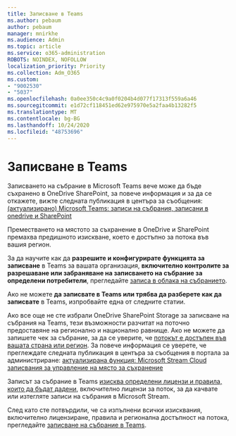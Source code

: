 ```yaml
---
title: Записване в Teams
ms.author: pebaum
author: pebaum
manager: mnirkhe
ms.audience: Admin
ms.topic: article
ms.service: o365-administration
ROBOTS: NOINDEX, NOFOLLOW
localization_priority: Priority
ms.collection: Adm_O365
ms.custom:
- "9002530"
- "5037"
ms.openlocfilehash: 0a0ee350c4c9a0f0204b4d077f17313f559a6a46
ms.sourcegitcommit: e1d72cf118451ed62e975970e5a2faa4b13282f5
ms.translationtype: MT
ms.contentlocale: bg-BG
ms.lasthandoff: 10/24/2020
ms.locfileid: "48753696"
---
```

# <a name="recording-in-teams"></a>Записване в Teams

Записването на събрание в Microsoft Teams вече може да бъде съхранено в OneDrive SharePoint, за повече информация и за да се откажете, вижте следната публикация в центъра за съобщения: [(актуализирано) Microsoft Teams: записи на събрания, записани в onedrive и SharePoint](https://portal.microsoft.com/Adminportal/Home?ref=MessageCenter&id=MC222640)

Преместването на мястото за съхранение в OneDrive и SharePoint премахва предишното изискване, което е достъпно за потока във вашия регион.

За да научите как да **разрешите и конфигурирате функцията за записване** в Teams за вашата организация, **включително контролите за разрешаване или забраняване на записването на събрание за определени потребители**, прегледайте [записа в облака на събранието](https://docs.microsoft.com/microsoftteams/cloud-recording).

Ако не можете **да записвате в Teams или трябва да разберете как да записвате** в Teams, изпробвайте една от следните статии.

Ако все още не сте избрали OneDrive SharePoint Storage за записване на събрания на Teams, тези възможности разчитат на поточно предоставяне на регионално и национално равнище. Ако не можете да запишете чек за събрание, за да се уверите, че [потокът е достъпен във вашата страна или регион](https://docs.microsoft.com/stream/faq#which-regions-does-microsoft-stream-host-my-data-in). За повече информация се уверете, че преглеждате следната публикация в центъра за съобщения в портала за администриране: [актуализирана функция: Microsoft Stream Cloud записвания за управление на място за съхранение](https://admin.microsoft.com/AdminPortal/Home#/MessageCenter?id=MC214327)

Записът за събрание в Teams [изисква определени лицензи и правила, които да бъдат дадени](https://docs.microsoft.com/microsoftteams/cloud-recording#prerequisites-for-teams-cloud-meeting-recording), включително лицензи за поток, за да качвате или изтегляте записи на събрания в Microsoft Stream.

След като сте потвърдили, че са изпълнени всички изисквания, включително лицензиране, правила и регионална достъпност на потока, прегледайте [записване на събрание в Teams](https://support.office.com/article/34dfbe7f-b07d-4a27-b4c6-de62f1348c24).
